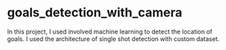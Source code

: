 # goals_detection_with_camera
In this project, I used involved machine learning to detect the location of goals. I used the architecture of single shot detection with custom dataset.

